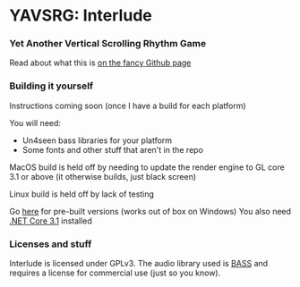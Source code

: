 # **YAVSRG: Interlude**
### Yet Another Vertical Scrolling Rhythm Game

Read about what this is [on the fancy Github page](https://percyqaz.github.io/YAVSRG)

### Building it yourself

Instructions coming soon (once I have a build for each platform)

You will need:
- Un4seen bass libraries for your platform
- Some fonts and other stuff that aren't in the repo

MacOS build is held off by needing to update the render engine to GL core 3.1 or above (it otherwise builds, just black screen)

Linux build is held off by lack of testing

Go [here](https://github.com/percyqaz/YAVSRG/releases) for pre-built versions (works out of box on Windows)
You also need [.NET Core 3.1](https://dotnet.microsoft.com/download/dotnet/3.1/runtime) installed

### Licenses and stuff

Interlude is licensed under GPLv3.
The audio library used is [BASS](http://www.un4seen.com/bass.html) and requires a license for commercial use (just so you know).
